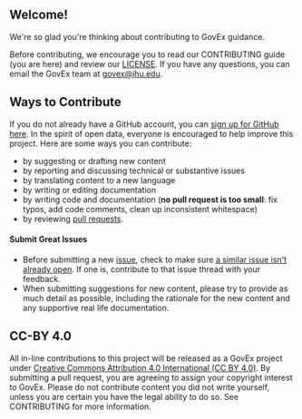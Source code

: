 ## Welcome!

We're so glad you're thinking about contributing to GovEx guidance. 

Before contributing, we encourage you to read our CONTRIBUTING guide (you are here) and review our [LICENSE](https://github.com/govex/open-data-portal-requirements/blob/license-contributing/LICENSE.md). If you have any questions, you can email the GovEx team at [govex@jhu.edu](mailto:govex@jhu.edu).

## Ways to Contribute

If you do not already have a GitHub account, you can [sign up for GitHub here](https://github.com/). In the spirit of open data, everyone is encouraged to help improve this project. Here are some ways you can contribute:
- by suggesting or drafting new content
- by reporting and discussing technical or substantive issues
- by translating content to a new language
- by writing or editing documentation
- by writing code and documentation (**no pull request is too small**: fix typos, add code comments, clean up inconsistent whitespace)
- by reviewing [pull requests](https://github.com/govex/open-data-portal-requirements/pulls).

#### Submit Great Issues
* Before submitting a new [issue](https://github.com/govex/open-data-portal-requirements/issues), check to make sure [a similar issue isn't already open](https://github.com/govex/open-data-portal-requirements/issues?q=is%3Aissue+is%3Aopen). If one is, contribute to that issue thread with your feedback.
* When submitting suggestions for new content, please try to provide as much detail as possible, including the rationale for the new content and any supportive real life documentation. 

## CC-BY 4.0

All in-line contributions to this project will be released as a GovEx project under [Creative Commons Attribution 4.0 International (CC BY 4.0)](https://creativecommons.org/licenses/by/4.0/). By submitting a pull request, you are agreeing to assign your copyright interest to GovEx. Please do not contribute content you did not write yourself, unless you are certain you have the legal ability to do so. See CONTRIBUTING for more information.
